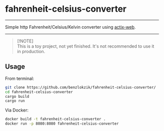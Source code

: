 # fahrenheit-celsius-converter

---

Simple http Fahrenheit/Celsius/Kelvin converter using [actix-web](https://actix.rs/).


---

> [!NOTE]\
> This is a toy project, not yet finished. It's not recommended to use it in production.


## Usage

From terminal:

```bash
git clone https://github.com/benzlokzik/fahrenheit-celsius-converter/
cd fahrenheit-celsius-converter
cargo build
cargo run
```

Via Docker:

```bash
docker build -t fahrenheit-celsius-converter .
docker run -p 8080:8080 fahrenheit-celsius-converter
```
